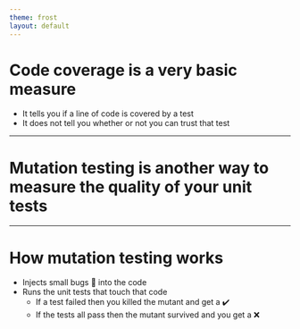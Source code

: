 ```yaml
---
theme: frost
layout: default
---
```


# Code coverage is a very basic measure

- It tells you if a line of code is covered by a test
- It does not tell you whether or not you can trust that test

---

# Mutation testing is another way to measure the quality of your unit tests

---

# How mutation testing works

- Injects small bugs 👾 into the code
- Runs the unit tests that touch that code
  - If a test failed then you killed the mutant and get a ✔️
  - If the tests all pass then the mutant survived and you get a ❌
